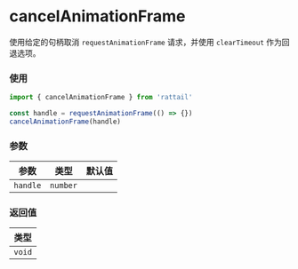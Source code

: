 # cancelAnimationFrame

使用给定的句柄取消 `requestAnimationFrame` 请求，并使用 `clearTimeout` 作为回退选项。

### 使用

```ts
import { cancelAnimationFrame } from 'rattail'

const handle = requestAnimationFrame(() => {})
cancelAnimationFrame(handle)
```

### 参数

| 参数     | 类型     | 默认值 |
| -------- | -------- | ------ |
| `handle` | `number` |        |

### 返回值

| 类型   |
| ------ |
| `void` |
